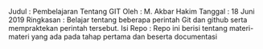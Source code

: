 Judul     : Pembelajaran Tentang GIT
Oleh      : M. Akbar Hakim
Tanggal   : 18 Juni 2019
Ringkasan : Belajar tentang beberapa perintah Git dan github serta mempraktekan perintah tersebut.
Isi Repo  : Repo ini berisi tentang materi-materi yang ada pada tahap pertama dan beserta documentasi

